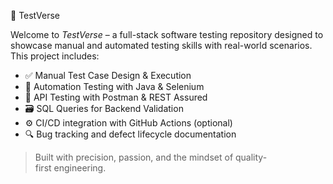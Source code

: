 🧪 TestVerse

Welcome to *TestVerse* – a full-stack software testing repository designed to showcase manual and automated testing skills with real-world scenarios. This project includes:

- ✅ Manual Test Case Design & Execution
- 🤖 Automation Testing with Java & Selenium
- 🔗 API Testing with Postman & REST Assured
- 🗃 SQL Queries for Backend Validation
- ⚙ CI/CD integration with GitHub Actions (optional)
- 🔍 Bug tracking and defect lifecycle documentation

> Built with precision, passion, and the mindset of quality-first engineering.
